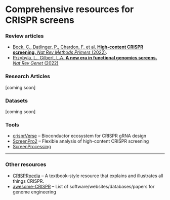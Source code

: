 # Comprehensive resources for CRISPR screens
### Review articles
- [Bock, C., Datlinger, P., Chardon, F. et al. **High-content CRISPR screening.** _Nat Rev Methods Primers_ (2022)](https://doi.org/10.1038/s43586-021-00093-4).
- [Przybyla, L., Gilbert, L.A. **A new era in functional genomics screens.** _Nat Rev Genet_ (2022)](https://doi.org/10.1038/s41576-021-00409-w)


### Research Articles
[coming soon]

### Datasets
[coming soon]

### Tools
- [crisprVerse](https://github.com/crisprVerse) – Bioconductor ecosystem for CRISPR gRNA design
- [ScreenPro2](https://github.com/ArcInstitute/ScreenPro2/) – Flexible analysis of high-content CRISPR screening
- [ScreenProcessing](https://github.com/mhorlbeck/ScreenProcessing)
___
### Other resources
- [CRISPRpedia](https://innovativegenomics.org/crisprpedia/) – A textbook-style resource that explains and illustrates all things CRISPR.
- [awesome-CRISPR](https://github.com/abearab/awesome-CRISPR) – List of software/websites/databases/papers for genome engineering
